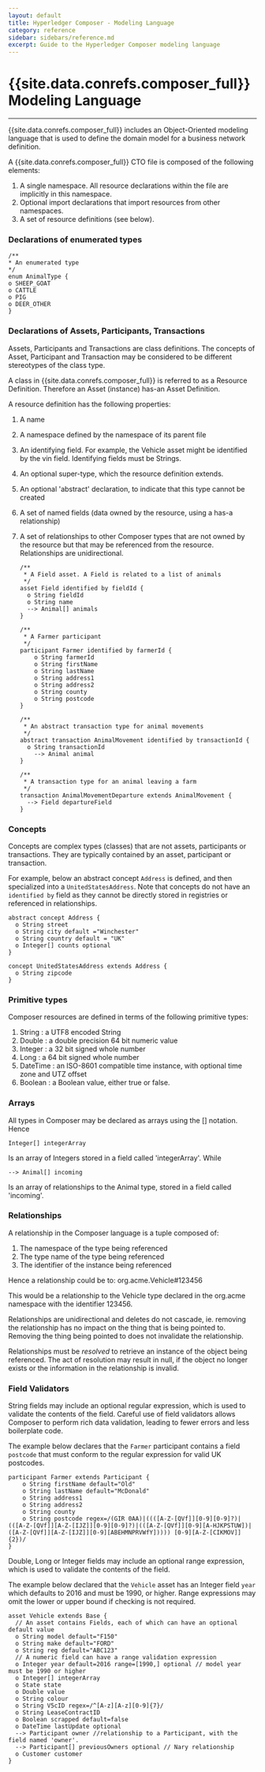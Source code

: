 ```yaml
---
layout: default
title: Hyperledger Composer - Modeling Language
category: reference
sidebar: sidebars/reference.md
excerpt: Guide to the Hyperledger Composer modeling language
---
```


# {{site.data.conrefs.composer_full}} Modeling Language

---

{{site.data.conrefs.composer_full}} includes an Object-Oriented modeling language that is used to define
the domain model for a business network definition.

A {{site.data.conrefs.composer_full}} CTO file is composed of the following elements:

1. A single namespace. All resource declarations within the file are implicitly
in this namespace.
2. Optional import declarations that import resources from other namespaces.
3. A set of resource definitions (see below).

### Declarations of enumerated types

```
/**
* An enumerated type
*/
enum AnimalType {
o SHEEP_GOAT
o CATTLE
o PIG
o DEER_OTHER
}
```

### Declarations of Assets, Participants, Transactions

Assets, Participants and Transactions are class definitions. The
concepts of Asset, Participant and Transaction may be considered to be different
stereotypes of the class type.

A class in {{site.data.conrefs.composer_full}} is referred to as a Resource Definition. Therefore an
Asset (instance) has-an Asset Definition.

A resource definition has the following properties:

1. A name
2. A namespace defined by the namespace of its parent file
3. An identifying field. For example, the Vehicle asset might be identified by
the vin field. Identifying fields must be Strings.
4. An optional super-type, which the resource definition extends.
5. An optional 'abstract' declaration, to indicate that this type cannot be created
6. A set of named fields (data owned by the resource, using a has-a relationship)
7. A set of relationships to other Composer types that are not owned by the resource
but that may be referenced from the resource. Relationships are unidirectional.

    ```
    /**
     * A Field asset. A Field is related to a list of animals
     */
    asset Field identified by fieldId {
      o String fieldId
      o String name
      --> Animal[] animals
    }
    ```

    ```
    /**
     * A Farmer participant
     */
    participant Farmer identified by farmerId {
        o String farmerId
        o String firstName
        o String lastName
        o String address1
        o String address2
        o String county
        o String postcode
    }
    ```

    ```
    /**
     * An abstract transaction type for animal movements
     */
    abstract transaction AnimalMovement identified by transactionId {
      o String transactionId
        --> Animal animal
    }
    ```

    ```
    /**
     * A transaction type for an animal leaving a farm
     */
    transaction AnimalMovementDeparture extends AnimalMovement {
      --> Field departureField
    }
    ```

### Concepts

Concepts are complex types (classes) that are not assets, participants or transactions. They are typically contained by an asset, participant or transaction.

For example, below an abstract concept `Address` is defined, and then specialized into a `UnitedStatesAddress`. Note that concepts do not have an `identified by` field as they cannot be directly stored in registries or referenced in relationships.

```
abstract concept Address {
  o String street
  o String city default ="Winchester"
  o String country default = "UK"
  o Integer[] counts optional
}

concept UnitedStatesAddress extends Address {
  o String zipcode
}
```


### Primitive types

Composer resources are defined in terms of the following primitive types:

1. String : a UTF8 encoded String
2. Double : a double precision 64 bit numeric value
3. Integer : a 32 bit signed whole number
4. Long : a 64 bit signed whole number
5. DateTime : an ISO-8601 compatible time instance, with optional time zone
and UTZ offset
6. Boolean : a Boolean value, either true or false.

### Arrays

All types in Composer may be declared as arrays using the [] notation. Hence

    Integer[] integerArray

Is an array of Integers stored in a field called 'integerArray'. While

    --> Animal[] incoming

Is an array of relationships to the Animal type, stored in a field called
'incoming'.

### Relationships

A relationship in the Composer language is a tuple composed of:

1. The namespace of the type being referenced
2. The type name of the type being referenced
3. The identifier of the instance being referenced

Hence a relationship could be to:
    org.acme.Vehicle#123456

This would be a relationship to the Vehicle type declared in the org.acme
namespace with the identifier 123456.

Relationships are unidirectional and deletes do not cascade, ie. removing the relationship has no impact on the thing that is being pointed to. Removing the thing being pointed to does not invalidate the relationship.

Relationships must be *resolved* to retrieve an instance of the object being
referenced. The act of resolution may result in null, if the object no longer
exists or the information in the relationship is invalid.

### Field Validators

String fields may include an optional regular expression, which is used to validate the contents of the field. Careful use of field validators allows Composer to perform rich data validation, leading to fewer errors and less boilerplate code.

The example below declares that the `Farmer` participant contains a field `postcode` that must conform to the regular expression for valid UK postcodes.

```
participant Farmer extends Participant {
    o String firstName default="Old"
    o String lastName default="McDonald"
    o String address1
    o String address2
    o String county
    o String postcode regex=/(GIR 0AA)|((([A-Z-[QVf]][0-9][0-9]?)|(([A-Z-[QVf]][A-Z-[IJZ]][0-9][0-9]?)|(([A-Z-[QVf]][0-9][A-HJKPSTUW])|([A-Z-[QVf]][A-Z-[IJZ]][0-9][ABEHMNPRVWfY])))) [0-9][A-Z-[CIKMOV]]{2})/
}
```

Double, Long or Integer fields may include an optional range expression, which is used to validate the contents of the field.

The example below declared that the `Vehicle` asset has an Integer field `year` which defaults to 2016 and must be 1990, or higher. Range expressions may omit the lower or upper bound if checking is not required.

```
asset Vehicle extends Base {
  // An asset contains Fields, each of which can have an optional default value
  o String model default="F150"
  o String make default="FORD"
  o String reg default="ABC123"
  // A numeric field can have a range validation expression
  o Integer year default=2016 range=[1990,] optional // model year must be 1990 or higher
  o Integer[] integerArray
  o State state
  o Double value
  o String colour
  o String V5cID regex=/^[A-z][A-z][0-9]{7}/
  o String LeaseContractID
  o Boolean scrapped default=false
  o DateTime lastUpdate optional
  --> Participant owner //relationship to a Participant, with the field named 'owner'.
  --> Participant[] previousOwners optional // Nary relationship
  o Customer customer
}
```
